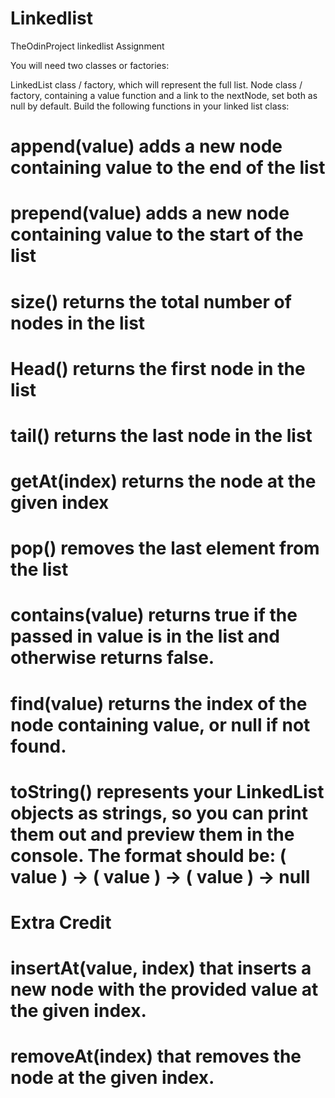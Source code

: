 # Linkedlist
TheOdinProject linkedlist Assignment

You will need two classes or factories:

LinkedList class / factory, which will represent the full list.
Node class / factory, containing a value function and a link to the nextNode, set both as null by default.
Build the following functions in your linked list class:

# append(value) adds a new node containing value to the end of the list
# prepend(value) adds a new node containing value to the start of the list
# size() returns the total number of nodes in the list
# Head() returns the first node in the list
# tail() returns the last node in the list
# getAt(index) returns the node at the given index
# pop() removes the last element from the list
# contains(value) returns true if the passed in value is in the list and otherwise returns false.
# find(value) returns the index of the node containing value, or null if not found.
# toString() represents your LinkedList objects as strings, so you can print them out and preview them in the console. The format should be: ( value ) -> ( value ) -> ( value ) -> null
# Extra Credit
# insertAt(value, index) that inserts a new node with the provided value at the given index.
# removeAt(index) that removes the node at the given index.
